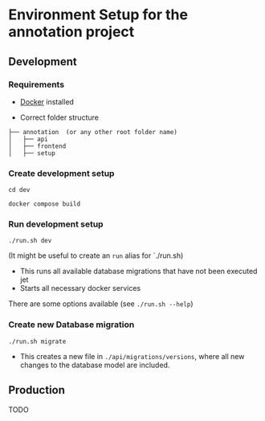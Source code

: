 # Environment Setup for the annotation project

## Development
### Requirements
- [Docker](https://www.docker.com/products/docker-desktop/) installed

- Correct folder structure
```
├── annotation  (or any other root folder name)
│   ├── api
│   ├── frontend
│   ├── setup
  ```
### Create development setup

```shell
cd dev
```

```shell
docker compose build
```

### Run development setup
```shell
./run.sh dev
```
(It might be useful to create an `run` alias for `./run.sh)
- This runs all available database migrations that have not been executed jet
- Starts all necessary docker services

There are some options available (see `./run.sh --help`)
### Create new Database migration
```shell
./run.sh migrate
````
- This creates a new file in `./api/migrations/versions`, where all new changes to the database model are included.

## Production
TODO
